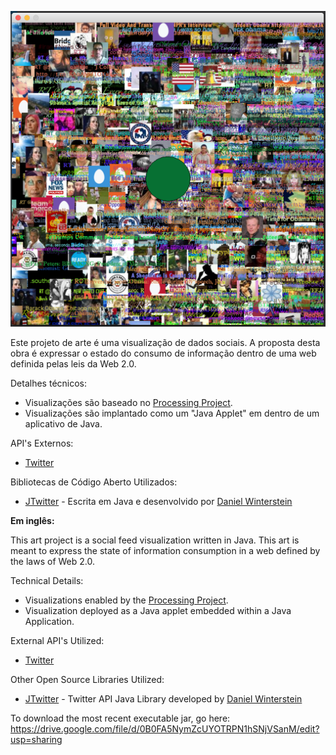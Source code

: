![](screenshot.png)

Este projeto de arte é uma visualização de dados sociais. A proposta desta obra é expressar o estado do consumo de informação dentro de uma web definida pelas leis da Web 2.0.

Detalhes técnicos:
  * Visualizações são baseado no [Processing Project](http://www.processing.org).
  * Visualizações são implantado como um "Java Applet" em dentro de um aplicativo de Java.

API's Externos:
  * [Twitter](http://apiwiki.twitter.com/)

Bibliotecas de Código Aberto Utilizados:
  * [JTwitter](http://www.winterwell.com/software/jtwitter.php) - Escrita em Java e desenvolvido por [Daniel Winterstein](http://www.winterwell.com/company/people.php)




**Em inglês:**

This art project is a social feed visualization written in Java. This art is meant to express the state of information consumption in a web defined by the laws of Web 2.0.

Technical Details:
  * Visualizations enabled by the [Processing Project](http://www.processing.org).
  * Visualization deployed as a Java applet embedded within a Java Application.

External API's Utilized:
  * [Twitter](http://apiwiki.twitter.com/)

Other Open Source Libraries Utilized:
  * [JTwitter](http://www.winterwell.com/software/jtwitter.php) - Twitter API Java Library developed by [Daniel Winterstein](http://www.winterwell.com/company/people.php)

To download the most recent executable jar, go here: https://drive.google.com/file/d/0B0FA5NymZcUYOTRPN1hSNjVSanM/edit?usp=sharing
